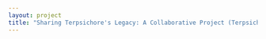 ```yaml
--- 
layout: project 
title: "Sharing Terpsichore's Legacy: A Collaborative Project (Terpsichore)" 
---
```



